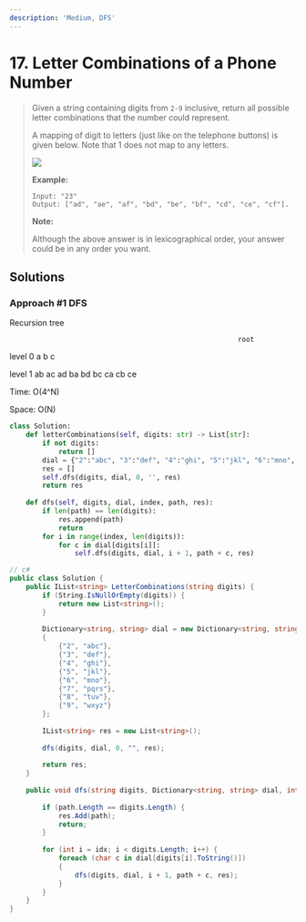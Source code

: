 ```yaml
---
description: 'Medium, DFS'
---
```


# 17. Letter Combinations of a Phone Number

> Given a string containing digits from `2-9` inclusive, return all possible letter combinations that the number could represent.
>
> A mapping of digit to letters \(just like on the telephone buttons\) is given below. Note that 1 does not map to any letters.
>
> ![](http://upload.wikimedia.org/wikipedia/commons/thumb/7/73/Telephone-keypad2.svg/200px-Telephone-keypad2.svg.png)
>
> **Example:**
>
> ```text
> Input: "23"
> Output: ["ad", "ae", "af", "bd", "be", "bf", "cd", "ce", "cf"].
> ```
>
> **Note:**
>
> Although the above answer is in lexicographical order, your answer could be in any order you want.

## Solutions

### Approach \#1 DFS

Recursion tree

                                                            root

level 0                     a                               b                         c

level 1       ab         ac       ad      ba         bd    bc         ca  cb ce

Time: O\(4^N\)

Space: O\(N\)

```python
class Solution:
    def letterCombinations(self, digits: str) -> List[str]:
        if not digits:
            return []
        dial = {"2":"abc", "3":"def", "4":"ghi", "5":"jkl", "6":"mno", "7":"pqrs", "8":"tuv", "9":"wxyz"}
        res = []
        self.dfs(digits, dial, 0, '', res)
        return res
        
    def dfs(self, digits, dial, index, path, res):
        if len(path) == len(digits):
            res.append(path)
            return
        for i in range(index, len(digits)):
            for c in dial[digits[i]]:
                self.dfs(digits, dial, i + 1, path + c, res)
```

```csharp
// c#
public class Solution {
    public IList<string> LetterCombinations(string digits) {
        if (String.IsNullOrEmpty(digits)) {
            return new List<string>();
        }
        
        Dictionary<string, string> dial = new Dictionary<string, string>() 
        { 
            {"2", "abc"}, 
            {"3", "def"}, 
            {"4", "ghi"}, 
            {"5", "jkl"}, 
            {"6", "mno"}, 
            {"7", "pqrs"}, 
            {"8", "tuv"}, 
            {"9", "wxyz"}
        };
        
        IList<string> res = new List<string>();
        
        dfs(digits, dial, 0, "", res);
        
        return res;
    }
    
    public void dfs(string digits, Dictionary<string, string> dial, int idx, string path, IList<string> res) {
        
        if (path.Length == digits.Length) {
            res.Add(path);
            return;
        }
        
        for (int i = idx; i < digits.Length; i++) {
            foreach (char c in dial[digits[i].ToString()])
            {
                dfs(digits, dial, i + 1, path + c, res);   
            }
        }
    }
}
```

